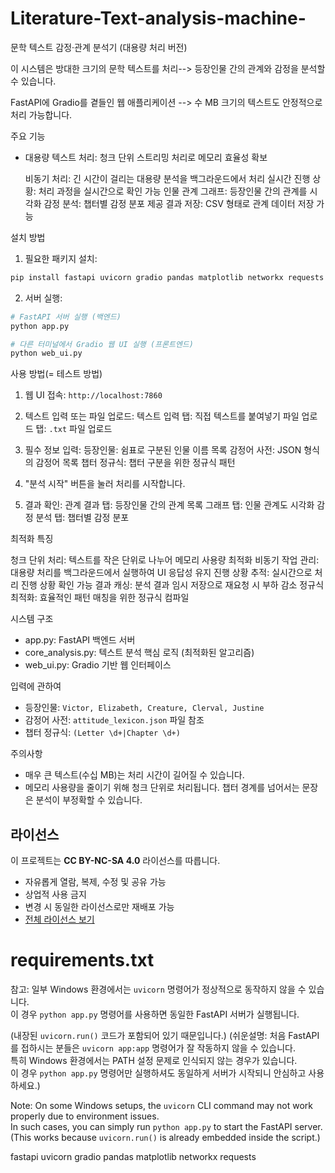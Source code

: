 # Literature-Text-analysis-machine-



문학 텍스트 감정·관계 분석기 (대용량 처리 버전)



이 시스템은 방대한 크기의 문학 텍스트를 처리--> 등장인물 간의 관계와 감정을 분석할 수 있습니다.  

FastAPI에 Gradio를 곁들인 웹 애플리케이션 --> 수 MB 크기의 텍스트도 안정적으로 처리 가능합니다. 

주요 기능

- 대용량 텍스트 처리: 청크 단위 스트리밍 처리로 메모리 효율성 확보


   비동기 처리: 긴 시간이 걸리는 대용량 분석을 백그라운드에서 처리
      실시간 진행 상황: 처리 과정을 실시간으로 확인 가능
         인물 관계 그래프: 등장인물 간의 관계를 시각화
            감정 분석: 챕터별 감정 분포 제공
               결과 저장: CSV 형태로 관계 데이터 저장 가능

설치 방법

1. 필요한 패키지 설치:

```bash
pip install fastapi uvicorn gradio pandas matplotlib networkx requests
```

2. 서버 실행:

```bash
# FastAPI 서버 실행 (백엔드)
python app.py

# 다른 터미널에서 Gradio 웹 UI 실행 (프론트엔드)
python web_ui.py
```

사용 방법(= 테스트 방법)







1. 웹 UI 접속: `http://localhost:7860`

2. 텍스트 입력 또는 파일 업로드:
      텍스트 입력 탭: 직접 텍스트를 붙여넣기
         파일 업로드 탭: `.txt` 파일 업로드

3. 필수 정보 입력:
   등장인물: 쉼표로 구분된 인물 이름 목록
      감정어 사전: JSON 형식의 감정어 목록
         챕터 정규식: 챕터 구분을 위한 정규식 패턴

4. "분석 시작" 버튼을 눌러 처리를 시작합니다.

5. 결과 확인:
   관계 결과 탭: 등장인물 간의 관계 목록
      그래프 탭: 인물 관계도 시각화
         감정 분석 탭: 챕터별 감정 분포

최적화 특징

청크 단위 처리: 텍스트를 작은 단위로 나누어 메모리 사용량 최적화
   비동기 작업 관리: 대용량 처리를 백그라운드에서 실행하여 UI 응답성 유지
진행 상황 추적: 실시간으로 처리 진행 상황 확인 가능
         결과 캐싱: 분석 결과 임시 저장으로 재요청 시 부하 감소
정규식 최적화: 효율적인 패턴 매칭을 위한 정규식 컴파일

시스템 구조






- app.py: FastAPI 백엔드 서버
- core_analysis.py: 텍스트 분석 핵심 로직 (최적화된 알고리즘)
- web_ui.py: Gradio 기반 웹 인터페이스





입력에 관하여 

- 등장인물: `Victor, Elizabeth, Creature, Clerval, Justine`
- 감정어 사전: `attitude_lexicon.json` 파일 참조
- 챕터 정규식: `(Letter \d+|Chapter \d+)`

주의사항






- 매우 큰 텍스트(수십 MB)는 처리 시간이 길어질 수 있습니다.
- 메모리 사용량을 줄이기 위해 청크 단위로 처리됩니다. 챕터 경계를 넘어서는 문장은 분석이 부정확할 수 있습니다.
















## 라이선스

이 프로젝트는 **CC BY-NC-SA 4.0** 라이선스를 따릅니다.

- 자유롭게 열람, 복제, 수정 및 공유 가능
- 상업적 사용 금지
-  변경 시 동일한 라이선스로만 재배포 가능
- [전체 라이선스 보기](https://creativecommons.org/licenses/by-nc-sa/4.0/deed.ko)







# requirements.txt 




 참고: 일부 Windows 환경에서는 `uvicorn` 명령어가 정상적으로 동작하지 않을 수 있습니다.  
이 경우 `python app.py` 명령어를 사용하면 동일한 FastAPI 서버가 실행됩니다.  


(내장된 `uvicorn.run()` 코드가 포함되어 있기 때문입니다.)
(쉬운설명: 처음 FastAPI를 접하시는 분들은 `uvicorn app:app` 명령어가 잘 작동하지 않을 수 있습니다.  
특히 Windows 환경에서는 PATH 설정 문제로 인식되지 않는 경우가 있습니다.  
이 경우 `python app.py` 명령어만 실행하셔도 동일하게 서버가 시작되니 안심하고 사용하세요.)


 Note: On some Windows setups, the `uvicorn` CLI command may not work properly due to environment issues.  
In such cases, you can simply run `python app.py` to start the FastAPI server.  
(This works because `uvicorn.run()` is already embedded inside the script.)




fastapi
uvicorn
gradio
pandas
matplotlib
networkx
requests

